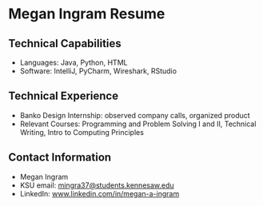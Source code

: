 # Megan Ingram Resume
## Technical Capabilities
- Languages: Java, Python, HTML
- Software: IntelliJ, PyCharm, Wireshark, RStudio
## Technical Experience
- Banko Design Internship: observed company calls, organized product
- Relevant Courses: Programming and Problem Solving I and II, Technical Writing, Intro to Computing Principles
## Contact Information
- Megan Ingram
- KSU email: mingra37@students.kennesaw.edu
- LinkedIn: www.linkedin.com/in/megan-a-ingram
